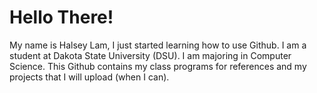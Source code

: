 # Hello There!

My name is Halsey Lam, I just started learning how to use Github. I am a student at Dakota State University (DSU). I am majoring in Computer Science. This Github contains my class programs for references and my projects that I will upload (when I can).
